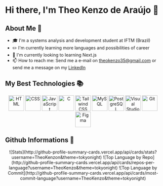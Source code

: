 # <b>Hi there, I'm Theo Kenzo de Araújo</b> 👋

## About Me 🧑

- 🎓 I'm a systems analysis and development student at IFTM (Brazil)
- ✏️ I'm currently learning more languages and possibilities of career
- 🌱 I'm currently looking to learning Next.js
- 📫 How to reach me: Send me a e-mail on theokenzo35@gmail.com or send me a message on my [LinkedIn](https://www.linkedin.com/in/theo-kenzo-de-araujo/) 

## My Best Technologies 📚

<div align="center">
	<img width="50" src="https://user-images.githubusercontent.com/25181517/192158954-f88b5814-d510-4564-b285-dff7d6400dad.png" alt="HTML" title="HTML"/>
	<img width="50" src="https://user-images.githubusercontent.com/25181517/183898674-75a4a1b1-f960-4ea9-abcb-637170a00a75.png" alt="CSS" title="CSS"/>
	<img width="50" src="https://user-images.githubusercontent.com/25181517/117447155-6a868a00-af3d-11eb-9cfe-245df15c9f3f.png" alt="JavaScript" title="JavaScript"/>
	<img width="50" src="https://user-images.githubusercontent.com/25181517/192106070-46255bcf-65e6-4c6b-a296-bf8d0d8fb2a7.png" alt="C" title="C"/>
	<img width="50" src="https://user-images.githubusercontent.com/25181517/202896760-337261ed-ee92-4979-84c4-d4b829c7355d.png" alt="Tailwind CSS" title="Tailwind CSS"/>
	<img width="50" src="https://user-images.githubusercontent.com/25181517/183896128-ec99105a-ec1a-4d85-b08b-1aa1620b2046.png" alt="MySQL" title="MySQL"/>
	<img width="50" src="https://user-images.githubusercontent.com/25181517/117208740-bfb78400-adf5-11eb-97bb-09072b6bedfc.png" alt="PostgreSQL" title="PostgreSQL"/>
	<img width="50" src="https://user-images.githubusercontent.com/25181517/192108891-d86b6220-e232-423a-bf5f-90903e6887c3.png" alt="Visual Studio Code" title="Visual Studio Code"/>
	<img width="50" src="https://user-images.githubusercontent.com/25181517/192108372-f71d70ac-7ae6-4c0d-8395-51d8870c2ef0.png" alt="Git" title="Git"/>
	<img width="50" src="https://user-images.githubusercontent.com/25181517/189715289-df3ee512-6eca-463f-a0f4-c10d94a06b2f.png" alt="Figma" title="Figma"/>
</div>

## Github Informations 🐙

<div align="center">
  ![Stats](http://github-profile-summary-cards.vercel.app/api/cards/stats?username=TheoKenzon&theme=tokyonight)
  ![Top Language by Repo](http://github-profile-summary-cards.vercel.app/api/cards/repos-per-language?username=TheoKenzo&theme=tokyonight)
  ![Top Language by Commit](http://github-profile-summary-cards.vercel.app/api/cards/most-commit-language?username=TheoKenzo&theme=tokyonight)
</div>
